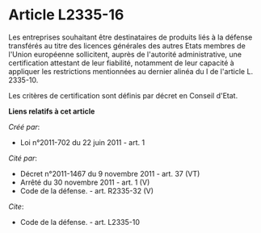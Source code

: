 # Article L2335-16

Les entreprises souhaitant être destinataires de produits liés à la défense transférés au titre des licences générales des
autres Etats membres de l'Union européenne sollicitent, auprès de l'autorité administrative, une certification attestant de
leur fiabilité, notamment de leur capacité à appliquer les restrictions mentionnées au dernier alinéa du I de l'article L.
2335-10. 

Les critères de certification sont définis par décret en Conseil d'Etat.

**Liens relatifs à cet article**

_Créé par_:

  - Loi n°2011-702 du 22 juin 2011 - art. 1

_Cité par_:

  - Décret n°2011-1467 du 9 novembre 2011 - art. 37 (VT)
  - Arrêté du 30 novembre 2011 - art. 1 (V)
  - Code de la défense. - art. R2335-32 (V)

_Cite_:

  - Code de la défense. - art. L2335-10
